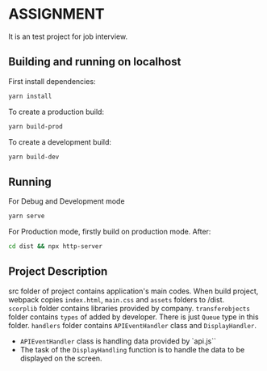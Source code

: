 # ASSIGNMENT

It is an test project for job interview.

## Building and running on localhost

First install dependencies:

```sh
yarn install
```

To create a production build:

```sh
yarn build-prod
```

To create a development build:

```sh
yarn build-dev
```

## Running

For Debug and Development mode

```sh
yarn serve
```

For Production mode, firstly build on production mode. After:

```sh
cd dist && npx http-server
```

## Project Description

src folder of project contains application's main codes. 
When build project, webpack copies `index.html`, `main.css` and `assets` folders to /dist.  
`scorplib` folder contains libraries provided by company.
`transferobjects` folder contains `types` of added by developer. There is just `Queue` type in this folder.
`handlers` folder contains `APIEventHandler` class and `DisplayHandler`. 
-   `APIEventHandler` class is handling data provided by `api.js``
-   The task of the `DisplayHandling` function is to handle the data to be displayed on the screen.